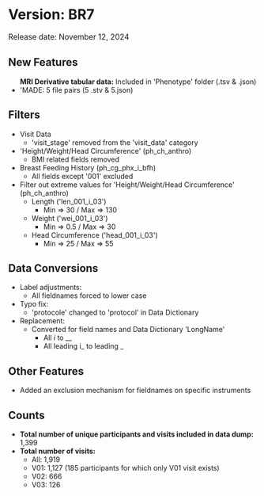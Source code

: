 # Version: BR7

<p style="font-size: 1.1em">Release date: November 12, 2024</p>

## New Features
<ul>
<b>MRI Derivative tabular data:</b> Included in 'Phenotype' folder (.tsv & .json)  
<li>'MADE: 5 file pairs (5 .stv & 5.json)  </li>
</ul>

## Filters

  * Visit Data  
    * 'visit_stage' removed from the 'visit_data' category  
  * 'Height/Weight/Head Circumference' (ph_ch_anthro)  
    * BMI related fields removed  
  * Breast Feeding History (ph_cg_phx_i_bfh)  
    * All fields except '001' excluded  
  * Filter out extreme values for 'Height/Weight/Head Circumference' (ph_ch_anthro)  
    * Length ('len_001_i_03')  
      * Min => 30 / Max => 130  
    * Weight ('wei_001_i_03')  
      * Min => 0.5 / Max => 30  
    * Head Circumference ('head_001_i_03')  
      * Min => 25 / Max => 55

## Data Conversions

* Label adjustments:  
    * All fieldnames forced to lower case  
* Typo fix:   
    * 'protocole' changed to 'protocol' in Data Dictionary  
* Replacement:  
    * Converted for field names and Data Dictionary 'LongName'  
        * All _i_ to __  
        * All leading i_ to leading _

## Other Features
* Added an exclusion mechanism for fieldnames on specific instruments

## Counts
* **Total number of unique participants and visits included in data dump:** 1,399
* **Total number of visits:**   
    * All: 1,919
    * V01: 1,127 (185 participants for which only V01 visit exists)
    * V02: 666
    * V03: 126  
